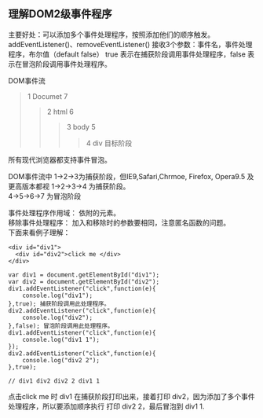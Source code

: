 ## 理解DOM2级事件程序
主要好处：可以添加多个事件处理程序，按照添加他们的顺序触发。
addEventListener()、removeEventListener() 接收3个参数：事件名，事件处理程序，布尔值（default false）
true 表示在捕获阶段调用事件处理程序，false 表示在冒泡阶段调用事件处理程序。

DOM事件流
>1 Documet 7  
> > 2  html  6
> > > 3  body   5
> > > > 4  div  目标阶段     

所有现代浏览器都支持事件冒泡。

DOM事件流中 1->2->3为捕获阶段，但IE9,Safari,Chrmoe, Firefox, Opera9.5 及更高版本都视 1->2->3->4 为捕获阶段。            
4->5->6->7  为冒泡阶段

事件处理程序作用域： 依附的元素。  
移除事件处理程序： 加入和移除时的参数要相同，注意匿名函数的问题。  
下面来看例子理解：  

	<div id="div1">
	  <div id="div2">click me </div>
	</div>

	var div1 = document.getElementById("div1");
	var div2 = document.getElementById("div2");
	div1.addEventListener("click",function(e){
		console.log("div1");
	},true); 捕获阶段调用此处理程序。
	div2.addEventListener("click",function(e){
		console.log("div2");
	},false); 冒泡阶段调用此处理程序。
	div1.addEventListener("click",function(e){
		console.log("div1 1");
	});
	div2.addEventListener("click",function(e){
		console.log("div2 2");
	},true);

	// div1 div2 div2 2 div1 1
	
点击click me 时 div1 在捕获阶段打印出来，接着打印 div2，因为添加了多个事件处理程序，所以要添加顺序执行 打印 div2 2，最后冒泡到 div1 1. 

	
